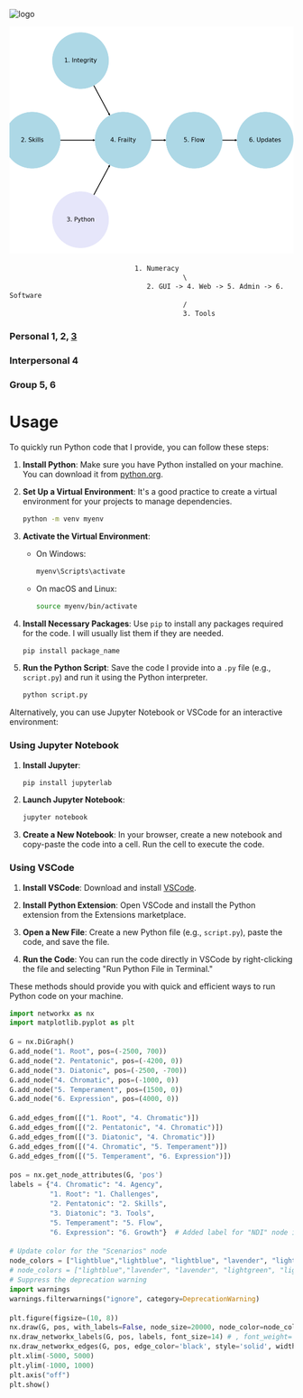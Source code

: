 ![logo](https://upload.wikimedia.org/wikipedia/commons/thumb/c/c3/Python-logo-notext.svg/230px-Python-logo-notext.svg.png)

![](python.png)

                                   1. Numeracy
                                               \
                                      2. GUI -> 4. Web -> 5. Admin -> 6. Software
                                               /
                                               3. Tools

### Personal 1, 2, [3](https://www.python.org)
### Interpersonal 4
### Group 5, 6

# Usage

To quickly run Python code that I provide, you can follow these steps:

1. **Install Python**: Make sure you have Python installed on your machine. You can download it from [python.org](https://www.python.org/).

2. **Set Up a Virtual Environment**: It's a good practice to create a virtual environment for your projects to manage dependencies.

    ```bash
    python -m venv myenv
    ```

3. **Activate the Virtual Environment**:

    - On Windows:
      ```bash
      myenv\Scripts\activate
      ```
    - On macOS and Linux:
      ```bash
      source myenv/bin/activate
      ```

4. **Install Necessary Packages**: Use `pip` to install any packages required for the code. I will usually list them if they are needed.

    ```bash
    pip install package_name
    ```

5. **Run the Python Script**: Save the code I provide into a `.py` file (e.g., `script.py`) and run it using the Python interpreter.

    ```bash
    python script.py
    ```

Alternatively, you can use Jupyter Notebook or VSCode for an interactive environment:

### Using Jupyter Notebook

1. **Install Jupyter**:
    ```bash
    pip install jupyterlab
    ```

2. **Launch Jupyter Notebook**:
    ```bash
    jupyter notebook
    ```

3. **Create a New Notebook**: In your browser, create a new notebook and copy-paste the code into a cell. Run the cell to execute the code.

### Using VSCode

1. **Install VSCode**: Download and install [VSCode](https://code.visualstudio.com/).

2. **Install Python Extension**: Open VSCode and install the Python extension from the Extensions marketplace.

3. **Open a New File**: Create a new Python file (e.g., `script.py`), paste the code, and save the file.

4. **Run the Code**: You can run the code directly in VSCode by right-clicking the file and selecting "Run Python File in Terminal."

These methods should provide you with quick and efficient ways to run Python code on your machine.


```python
import networkx as nx
import matplotlib.pyplot as plt

G = nx.DiGraph()
G.add_node("1. Root", pos=(-2500, 700))
G.add_node("2. Pentatonic", pos=(-4200, 0))
G.add_node("3. Diatonic", pos=(-2500, -700))
G.add_node("4. Chromatic", pos=(-1000, 0))
G.add_node("5. Temperament", pos=(1500, 0))
G.add_node("6. Expression", pos=(4000, 0))

G.add_edges_from([("1. Root", "4. Chromatic")])
G.add_edges_from([("2. Pentatonic", "4. Chromatic")])
G.add_edges_from([("3. Diatonic", "4. Chromatic")])
G.add_edges_from([("4. Chromatic", "5. Temperament")])
G.add_edges_from([("5. Temperament", "6. Expression")])

pos = nx.get_node_attributes(G, 'pos')
labels = {"4. Chromatic": "4. Agency",
          "1. Root": "1. Challenges",
          "2. Pentatonic": "2. Skills",
          "3. Diatonic": "3. Tools",
          "5. Temperament": "5. Flow",
          "6. Expression": "6. Growth"}  # Added label for "NDI" node in the labels dictionary

# Update color for the "Scenarios" node
node_colors = ["lightblue","lightblue", "lightblue", "lavender", "lightblue", "lightblue"]
# node_colors = ["lightblue","lavender", "lavender", "lightgreen", "lightpink", "lightpink"]
# Suppress the deprecation warning
import warnings
warnings.filterwarnings("ignore", category=DeprecationWarning)

plt.figure(figsize=(10, 8))
nx.draw(G, pos, with_labels=False, node_size=20000, node_color=node_colors, linewidths=2, edge_color='black', style='solid')
nx.draw_networkx_labels(G, pos, labels, font_size=14) # , font_weight='bold'
nx.draw_networkx_edges(G, pos, edge_color='black', style='solid', width=2)
plt.xlim(-5000, 5000)
plt.ylim(-1000, 1000)
plt.axis("off")
plt.show()
```
